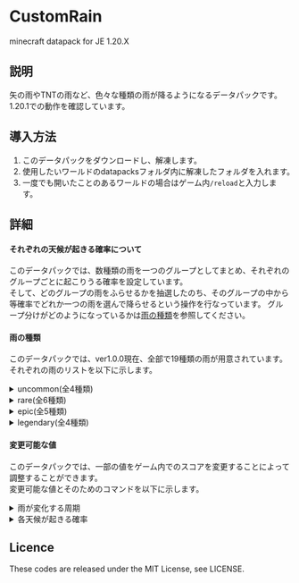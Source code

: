 # CustomRain
minecraft datapack for JE 1.20.X  

## 説明
矢の雨やTNTの雨など、色々な種類の雨が降るようになるデータパックです。  
1.20.1での動作を確認しています。   

## 導入方法
1. このデータパックをダウンロードし、解凍します。  
2. 使用したいワールドのdatapacksフォルダ内に解凍したフォルダを入れます。　　  
3. 一度でも開いたことのあるワールドの場合はゲーム内`/reload`と入力します。   

## 詳細
#### それぞれの天候が起きる確率について
このデータパックでは、数種類の雨を一つのグループとしてまとめ、それぞれのグループごとに起こりうる確率を設定しています。  
そして、どのグループの雨をふらせるかを抽選したのち、そのグループの中から等確率でどれか一つの雨を選んで降らせるという操作を行なっています。
グループ分けがどのようになっているかは[雨の種類](#雨の種類)を参照してください。

#### 雨の種類
このデータパックでは、ver1.0.0現在、全部で19種類の雨が用意されています。  
それぞれの雨のリストを以下に示します。  
<details><summary>uncommon(全4種類)</summary>

```
1. 矢の雨: 矢の雨を降らせます。  
2. 経験値: 少量の経験値の雨を降らせます。
3. トライデント: トライデントの雨を降らせます。  
4. 炎: 炎の雨を降らせます。
```
</details>
<details><summary>rare(全6種類)</summary>

```
1. ランダムアイテム: ランダムな種類のアイテムを降らせます。
2. ランダムモブ: ランダムな種類のモブを降らせます。（ウォーデンなどのボスモブは対象外です。）
3. ランダムポーション: バニラで入手できるスプラッシュポーションをランダムに降らせます。
4. ランダムブロック: ランダムな種類のブロックを降らせます。
5. ウィザースカル: ウィザースカルの雨です。
6. 食料: 食料の中からランダムなものを降らせます。
```
</details>
<details><summary>epic(全5種類)</summary>

```
1. 衝撃波: 衝撃波の雨を降らせます。全ての雨の中で唯一、天井を貫通します。
2. TNT: 着火済みTNTの雨を降らせます。
3. 雷: 雷の雨を降らせます。
4. 黄金: 金系アイテムの雨を降らせます。
5. 敵対モブ: プレイヤーに敵対的なモブの雨を降らせます。(ウォーデン、エンダードラゴン、ウィザーは対象外です。)
``` 
</details>
<details><summary>legendary(全4種類)</summary>

```
1. 鍛治型: 鍛治型の雨を降らせます。
2. 財宝: 鉱石や鉱石ブロックの雨を降らせます。
3. 火球: ファイヤーボールの雨を降らせます。威力は通常よりも大きくなっています。
4. ドラゴンブレス: ドラゴンブレスの雨を降らせます。
```
</details>

#### 変更可能な値
このデータパックでは、一部の値をゲーム内でのスコアを変更することによって調整することができます。  
変更可能な値とそのためのコマンドを以下に示します。　　
<details><summary>雨が変化する周期</summary>

<br>

・ 天候が変化するまでにかかる時間の最大値をtick（1/20秒）で指定できます。デフォルトは1200(60秒)です。   
```
/scoreboard players set #weather_cycle_max CR <好きな値>
```   

<br>

・ 天候が変化するまでにかかる時間の最小値をtick（1/20秒）で指定できます。デフォルトは600(30秒)です。   
```
/scoreboard players set #weather_cycle_min CR <好きな値>
```

</details>
<details><summary>各天候が起きる確率</summary>

<br>

・　何の雨も発生しない確率の重みを設定できます。デフォルトは0です。  
```
/scoreboard players set #initial_weight CR_common <好きな値>
```

<br>

・　グループuncommonの天候が起きる確率の重みを設定できます。デフォルトは50です。  
```
/scoreboard players set #initial_weight CR_uncommon <好きな値>
```

<br>

・　グループrareの天候が起きる確率の重みを設定できます。デフォルトは30です。  
```
/scoreboard players set #initial_weight CR_rare <好きな値>
```

<br>

・ グループepicの天候が起きる確率の重みを設定できます。デフォルトは15です。  
```
/scoreboard players set #initial_weight CR_epic <好きな値>
```

<br>

・ グループlegendaryの天候が起きる確率の重みを設定できます。デフォルトは5です。  
```
/scoreboard players set #initial_weight CR_legendary <好きな値>
```
</details>

## Licence
These codes are released under the MIT License, see LICENSE.



